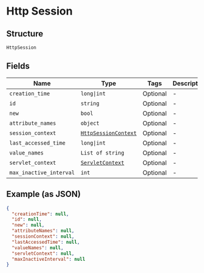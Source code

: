 
# Http Session

## Structure

`HttpSession`

## Fields

| Name | Type | Tags | Description |
|  --- | --- | --- | --- |
| `creation_time` | `long\|int` | Optional | - |
| `id` | `string` | Optional | - |
| `new` | `bool` | Optional | - |
| `attribute_names` | `object` | Optional | - |
| `session_context` | [`HttpSessionContext`](../../doc/models/http-session-context.md) | Optional | - |
| `last_accessed_time` | `long\|int` | Optional | - |
| `value_names` | `List of string` | Optional | - |
| `servlet_context` | [`ServletContext`](../../doc/models/servlet-context.md) | Optional | - |
| `max_inactive_interval` | `int` | Optional | - |

## Example (as JSON)

```json
{
  "creationTime": null,
  "id": null,
  "new": null,
  "attributeNames": null,
  "sessionContext": null,
  "lastAccessedTime": null,
  "valueNames": null,
  "servletContext": null,
  "maxInactiveInterval": null
}
```

